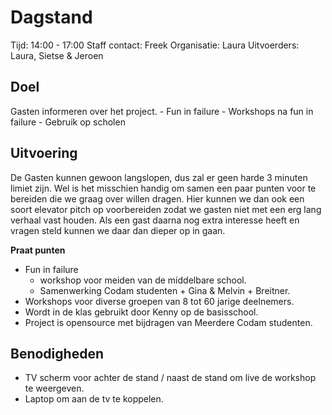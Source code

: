 # Dagstand 

Tijd: 14:00 - 17:00
Staff contact: Freek
Organisatie: Laura
Uitvoerders: Laura, Sietse & Jeroen

## Doel

Gasten informeren over het project.
    - Fun in failure
    - Workshops na fun in failure
    - Gebruik op scholen

## Uitvoering

De Gasten kunnen gewoon langslopen, dus zal er geen harde 3 minuten limiet zijn.
Wel is het misschien handig om samen een paar punten voor te bereiden die we graag over willen dragen.
Hier kunnen we dan ook een soort elevator pitch op voorbereiden zodat we gasten niet met een erg lang verhaal vast houden.
Als een gast daarna nog extra interesse heeft en vragen steld kunnen we daar dan dieper op in gaan.

**Praat punten**
- Fun in failure
    - workshop voor meiden van de middelbare school.
    - Samenwerking Codam studenten + Gina & Melvin + Breitner.
- Workshops voor diverse groepen van 8 tot 60 jarige deelnemers.
- Wordt in de klas gebruikt door Kenny op de basisschool.
- Project is opensource met bijdragen van Meerdere Codam studenten.

## Benodigheden

- TV scherm voor achter de stand / naast de stand om live de workshop te weergeven.
- Laptop om aan de tv te koppelen.